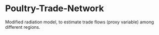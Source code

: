 # Poultry-Trade-Network

Modified radiation model, to estimate trade flows (proxy variable) among different regions.
